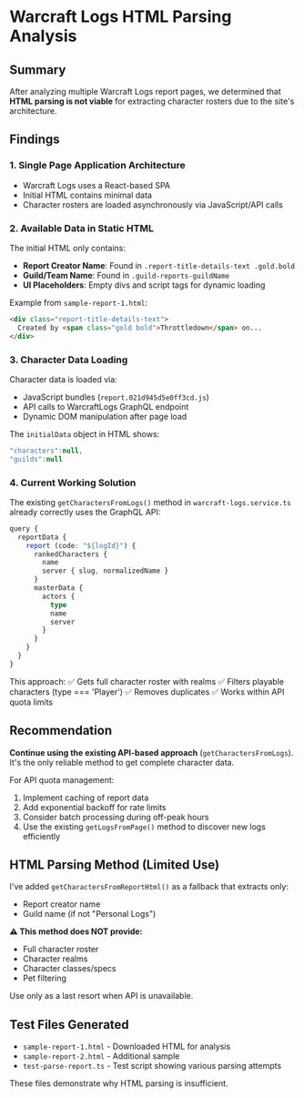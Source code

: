 # Warcraft Logs HTML Parsing Analysis

## Summary
After analyzing multiple Warcraft Logs report pages, we determined that **HTML parsing is not viable** for extracting character rosters due to the site's architecture.

## Findings

### 1. Single Page Application Architecture
- Warcraft Logs uses a React-based SPA
- Initial HTML contains minimal data
- Character rosters are loaded asynchronously via JavaScript/API calls

### 2. Available Data in Static HTML
The initial HTML only contains:
- **Report Creator Name**: Found in `.report-title-details-text .gold.bold`
- **Guild/Team Name**: Found in `.guild-reports-guildName`
- **UI Placeholders**: Empty divs and script tags for dynamic loading

Example from `sample-report-1.html`:
```html
<div class="report-title-details-text">
  Created by <span class="gold bold">Throttledown</span> on...
</div>
```

### 3. Character Data Loading
Character data is loaded via:
- JavaScript bundles (`report.021d945d5e0ff3cd.js`)
- API calls to WarcraftLogs GraphQL endpoint
- Dynamic DOM manipulation after page load

The `initialData` object in HTML shows:
```javascript
"characters":null,
"guilds":null
```

### 4. Current Working Solution
The existing `getCharactersFromLogs()` method in `warcraft-logs.service.ts` already correctly uses the GraphQL API:

```typescript
query {
  reportData {
    report (code: "${logId}") {
      rankedCharacters {
        name
        server { slug, normalizedName }
      }
      masterData {
        actors {
          type
          name
          server
        }
      }
    }
  }
}
```

This approach:
✅ Gets full character roster with realms
✅ Filters playable characters (type === 'Player')
✅ Removes duplicates
✅ Works within API quota limits

## Recommendation

**Continue using the existing API-based approach** (`getCharactersFromLogs`). It's the only reliable method to get complete character data.

For API quota management:
1. Implement caching of report data
2. Add exponential backoff for rate limits
3. Consider batch processing during off-peak hours
4. Use the existing `getLogsFromPage()` method to discover new logs efficiently

## HTML Parsing Method (Limited Use)

I've added `getCharactersFromReportHtml()` as a fallback that extracts only:
- Report creator name
- Guild name (if not "Personal Logs")

**⚠️ This method does NOT provide:**
- Full character roster
- Character realms
- Character classes/specs
- Pet filtering

Use only as a last resort when API is unavailable.

## Test Files Generated
- `sample-report-1.html` - Downloaded HTML for analysis
- `sample-report-2.html` - Additional sample
- `test-parse-report.ts` - Test script showing various parsing attempts

These files demonstrate why HTML parsing is insufficient.

